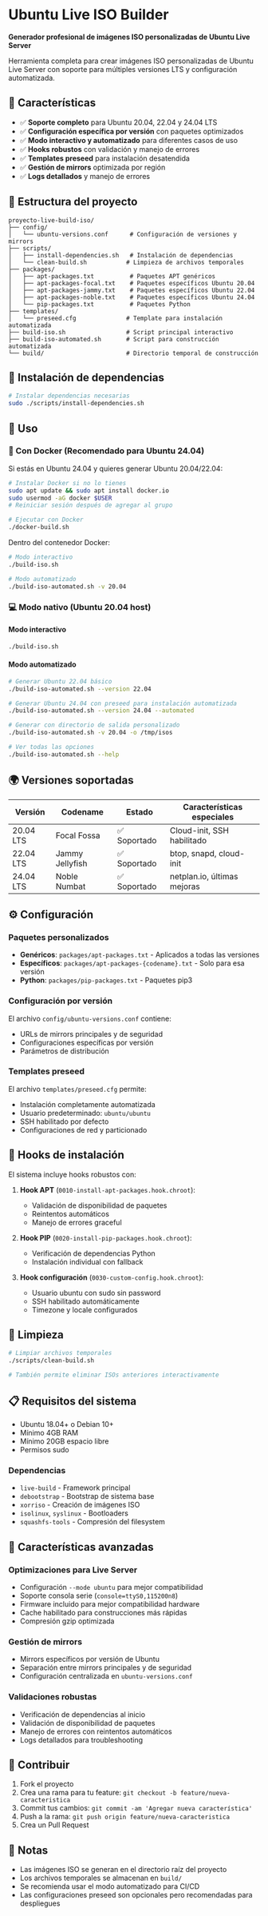 # Ubuntu Live ISO Builder

**Generador profesional de imágenes ISO personalizadas de Ubuntu Live Server**

Herramienta completa para crear imágenes ISO personalizadas de Ubuntu Live Server con soporte para múltiples versiones LTS y configuración automatizada.

## 🚀 Características

- ✅ **Soporte completo** para Ubuntu 20.04, 22.04 y 24.04 LTS
- ✅ **Configuración específica por versión** con paquetes optimizados
- ✅ **Modo interactivo y automatizado** para diferentes casos de uso
- ✅ **Hooks robustos** con validación y manejo de errores
- ✅ **Templates preseed** para instalación desatendida
- ✅ **Gestión de mirrors** optimizada por región
- ✅ **Logs detallados** y manejo de errores

## 📁 Estructura del proyecto

```
proyecto-live-build-iso/
├── config/
│   └── ubuntu-versions.conf      # Configuración de versiones y mirrors
├── scripts/
│   ├── install-dependencies.sh   # Instalación de dependencias
│   └── clean-build.sh           # Limpieza de archivos temporales
├── packages/
│   ├── apt-packages.txt          # Paquetes APT genéricos
│   ├── apt-packages-focal.txt    # Paquetes específicos Ubuntu 20.04
│   ├── apt-packages-jammy.txt    # Paquetes específicos Ubuntu 22.04
│   ├── apt-packages-noble.txt    # Paquetes específicos Ubuntu 24.04
│   └── pip-packages.txt          # Paquetes Python
├── templates/
│   └── preseed.cfg              # Template para instalación automatizada
├── build-iso.sh                 # Script principal interactivo
├── build-iso-automated.sh       # Script para construcción automatizada
└── build/                       # Directorio temporal de construcción
```

## 🔧 Instalación de dependencias

```bash
# Instalar dependencias necesarias
sudo ./scripts/install-dependencies.sh
```

## 📖 Uso

### 🐳 Con Docker (Recomendado para Ubuntu 24.04)

Si estás en Ubuntu 24.04 y quieres generar Ubuntu 20.04/22.04:

```bash
# Instalar Docker si no lo tienes
sudo apt update && sudo apt install docker.io
sudo usermod -aG docker $USER
# Reiniciar sesión después de agregar al grupo

# Ejecutar con Docker
./docker-build.sh
```

Dentro del contenedor Docker:
```bash
# Modo interactivo
./build-iso.sh

# Modo automatizado
./build-iso-automated.sh -v 20.04
```

### 💻 Modo nativo (Ubuntu 20.04 host)

#### Modo interactivo

```bash
./build-iso.sh
```

#### Modo automatizado

```bash
# Generar Ubuntu 22.04 básico
./build-iso-automated.sh --version 22.04

# Generar Ubuntu 24.04 con preseed para instalación automatizada
./build-iso-automated.sh --version 24.04 --automated

# Generar con directorio de salida personalizado
./build-iso-automated.sh -v 20.04 -o /tmp/isos

# Ver todas las opciones
./build-iso-automated.sh --help
```

## 🌍 Versiones soportadas

| Versión | Codename | Estado | Características especiales |
|---------|----------|---------|---------------------------|
| 20.04 LTS | Focal Fossa | ✅ Soportado | Cloud-init, SSH habilitado |
| 22.04 LTS | Jammy Jellyfish | ✅ Soportado | btop, snapd, cloud-init |
| 24.04 LTS | Noble Numbat | ✅ Soportado | netplan.io, últimas mejoras |

## ⚙️ Configuración

### Paquetes personalizados

- **Genéricos**: `packages/apt-packages.txt` - Aplicados a todas las versiones
- **Específicos**: `packages/apt-packages-{codename}.txt` - Solo para esa versión
- **Python**: `packages/pip-packages.txt` - Paquetes pip3

### Configuración por versión

El archivo `config/ubuntu-versions.conf` contiene:
- URLs de mirrors principales y de seguridad
- Configuraciones específicas por versión
- Parámetros de distribución

### Templates preseed

El archivo `templates/preseed.cfg` permite:
- Instalación completamente automatizada
- Usuario predeterminado: `ubuntu/ubuntu`
- SSH habilitado por defecto
- Configuraciones de red y particionado

## 🔧 Hooks de instalación

El sistema incluye hooks robustos con:

1. **Hook APT** (`0010-install-apt-packages.hook.chroot`):
   - Validación de disponibilidad de paquetes
   - Reintentos automáticos
   - Manejo de errores graceful

2. **Hook PIP** (`0020-install-pip-packages.hook.chroot`):
   - Verificación de dependencias Python
   - Instalación individual con fallback

3. **Hook configuración** (`0030-custom-config.hook.chroot`):
   - Usuario ubuntu con sudo sin password
   - SSH habilitado automáticamente
   - Timezone y locale configurados

## 🧹 Limpieza

```bash
# Limpiar archivos temporales
./scripts/clean-build.sh

# También permite eliminar ISOs anteriores interactivamente
```

## 📋 Requisitos del sistema

- Ubuntu 18.04+ o Debian 10+
- Mínimo 4GB RAM
- Mínimo 20GB espacio libre
- Permisos sudo

### Dependencias

- `live-build` - Framework principal
- `debootstrap` - Bootstrap de sistema base
- `xorriso` - Creación de imágenes ISO
- `isolinux`, `syslinux` - Bootloaders
- `squashfs-tools` - Compresión del filesystem

## 🎯 Características avanzadas

### Optimizaciones para Live Server

- Configuración `--mode ubuntu` para mejor compatibilidad
- Soporte consola serie (`console=ttyS0,115200n8`)
- Firmware incluido para mejor compatibilidad hardware
- Cache habilitado para construcciones más rápidas
- Compresión gzip optimizada

### Gestión de mirrors

- Mirrors específicos por versión de Ubuntu
- Separación entre mirrors principales y de seguridad
- Configuración centralizada en `ubuntu-versions.conf`

### Validaciones robustas

- Verificación de dependencias al inicio
- Validación de disponibilidad de paquetes
- Manejo de errores con reintentos automáticos
- Logs detallados para troubleshooting

## 🤝 Contribuir

1. Fork el proyecto
2. Crea una rama para tu feature: `git checkout -b feature/nueva-caracteristica`
3. Commit tus cambios: `git commit -am 'Agregar nueva característica'`
4. Push a la rama: `git push origin feature/nueva-caracteristica`
5. Crea un Pull Request

## 📝 Notas

- Las imágenes ISO se generan en el directorio raíz del proyecto
- Los archivos temporales se almacenan en `build/`
- Se recomienda usar el modo automatizado para CI/CD
- Las configuraciones preseed son opcionales pero recomendadas para despliegues